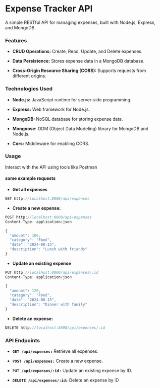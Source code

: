 # Expense Tracker API

A simple RESTful API for managing expenses, built with Node.js, Express, and MongoDB.

### Features

- **CRUD Operations:** Create, Read, Update, and Delete expenses.

- **Data Persistence:** Stores expense data in a MongoDB database.

- **Cross-Origin Resource Sharing (CORS):** Supports requests from different origins.

### Technologies Used

- **Node.js:** JavaScript runtime for server-side programming.

- **Express:** Web framework for Node.js.

- **MongoDB:** NoSQL database for storing expense data.

- **Mongoose:** ODM (Object Data Modeling) library for MongoDB and Node.js.

- **Cors:** Middleware for enabling CORS.

### Usage

Interact with the API using tools like Postman

#### some example requests

- **Get all expenses**

```javascript
GET http://localhost:8000/api/expenses
```

- **Create a new expense:**

```javascript
POST http://localhost:8000/api/expenses
Content-Type: application/json

{
  "amount": 100,
  "category": "Food",
  "date": "2024-08-15",
  "description": "Lunch with friends"
}
```

- **Update an existing expense**

```javascript
PUT http://localhost:8000/api/expenses/:id
Content-Type: application/json

{
  "amount": 120,
  "category": "Food",
  "date": "2024-08-15",
  "description": "Dinner with family"
}
```

- **Delete an expense:**

```javascript
DELETE http://localhost:8000/api/expenses/:id
```

### API Endpoints

- **`GET /api/expenses:`** Retrieve all expenses.

- **`POST /api/expenses:`** Create a new expense.

- **`PUT /api/expenses/:id:`** Update an existing expense by ID.

- **`DELETE /api/expenses/:id:`** Delete an expense by ID